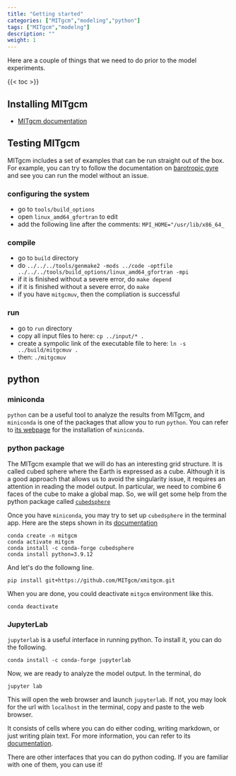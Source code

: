 ```yaml
---
title: "Getting started"
categories: ["MITgcm","modeling","python"]
tags: ["MITgcm","modelng"]
description: ""
weight: 1
---
```


Here are a couple of things that we need to do prior to the model experiments.

{{< toc >}}

## Installing MITgcm
- [MITgcm documentation](https://mitgcm.readthedocs.io/en/latest/getting_started/getting_started.html)
<!-- - [Installing MITgcm on OSX by Jody Klymak](https://jklymak.github.io/MITgcmExampleSteadyGauss/install.html)
- [Installing MITgcm on OSX by Clark Richards](https://www.clarkrichards.org/2022/01/21/first-try-running-mitgcm/) -->

## Testing MITgcm
MITgcm includes a set of examples that can be run straight out of the box. For example, you can try to follow the documentation on [barotropic gyre](https://mitgcm.readthedocs.io/en/latest/examples/barotropic_gyre/barotropic_gyre.html) and see you can run the model without an issue.

### configuring the system
- go to `tools/build_options`
- open `linux_amd64_gfortran` to edit
- add the following line after the comments: `MPI_HOME="/usr/lib/x86_64_`
### compile
- go to `build` directory
- do `../../../tools/genmake2 -mods ../code -optfile ../../../tools/build_options/linux_amd64_gfortran -mpi`
- if it is finished without a severe error, do `make depend`
- if it is finished without a severe error, do `make`
- if you have `mitgcmuv`, then the compliation is successful

### run
- go to `run` directory
- copy all input files to here: `cp ../input/* .`
- create a sympolic link of the executable file to here: `ln -s ../build/mitgcmuv .`
- then: `./mitgcmuv`

## python
### miniconda
`python` can be a useful tool to analyze the results from MITgcm, and `miniconda` is one of the packages that allow you to run `python`.
You can refer to [its webpage](https://docs.anaconda.com/miniconda/miniconda-install/) for the installation of `miniconda`.

### python package
The MITgcm example that we will do has an interesting grid structure. It is called cubed sphere where the Earth is expressed as a cube. Although it is a good approach that allows us to avoid the singularity issue, it requires an attention in reading the model output. In particular, we need to combine 6 faces of the cube to make a global map. So, we will get some help from the python package called [`cubedsphere`](https://cubedsphere.readthedocs.io/en/latest/index.html)

Once you have `miniconda`, you may try to set up `cubedsphere` in the terminal app.
Here are the steps shown in its [documentation](https://cubedsphere.readthedocs.io/en/latest/installation.html)
```
conda create -n mitgcm
conda activate mitgcm
conda install -c conda-forge cubedsphere
conda install python=3.9.12
```
And let's do the followng line.
```
pip install git+https://github.com/MITgcm/xmitgcm.git
```
When you are done, you could deactivate `mitgcm` environment like this.
```
conda deactivate
```
### JupyterLab
`jupyterlab` is a useful interface in running python. To install it, you can do the following.
```
conda install -c conda-forge jupyterlab
```
Now, we are ready to analyze the model output.
In the terminal, do 
```
jupyter lab
```

This will open the web browser and launch `jupyterlab`. 
If not, you may look for the url with `localhost` in the terminal, copy and paste to the web browser.

It consists of cells where you can do either coding, writing markdown, or just writing plain text. For more information, you can refer to its [documentation](https://jupyterlab.readthedocs.io/en/latest/).

There are other interfaces that you can do python coding. If you are familiar with one of them, you can use it!

